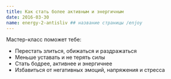 ```yaml
---
title: Как стать более активным и энергичным
date: 2016-03-30
name: energy-2-antisliv ## название страницы /enjoy
---
```


Мастер-класс поможет тебе:

- Перестать злиться, обижаться и раздражаться
- Меньше уставать и не терять силы
- Стать бодрее, активнее и энергичнее
- Избавиться от негативных эмоций, напряжения и стресса